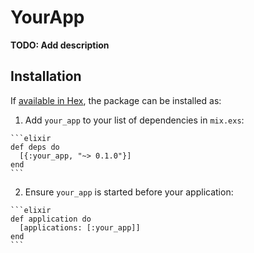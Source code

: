 # YourApp

**TODO: Add description**

## Installation

If [available in Hex](https://hex.pm/docs/publish), the package can be installed as:

  1. Add `your_app` to your list of dependencies in `mix.exs`:

    ```elixir
    def deps do
      [{:your_app, "~> 0.1.0"}]
    end
    ```

  2. Ensure `your_app` is started before your application:

    ```elixir
    def application do
      [applications: [:your_app]]
    end
    ```

